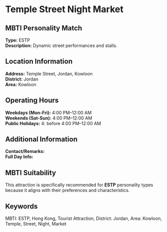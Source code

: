 # Temple Street Night Market

## MBTI Personality Match
**Type:** ESTP  
**Description:** Dynamic street performances and stalls.

## Location Information
**Address:** Temple Street, Jordan, Kowloon  
**District:** Jordan  
**Area:** Kowloon

## Operating Hours
**Weekdays (Mon-Fri):** 4:00 PM–12:00 AM  
**Weekends (Sat-Sun):** 4:00 PM–12:00 AM  
**Public Holidays:** 4: before 4:00 PM–12:00 AM

## Additional Information
**Contact/Remarks:**   
**Full Day Info:** 

## MBTI Suitability
This attraction is specifically recommended for **ESTP** personality types because it aligns with their preferences and characteristics.

## Keywords
MBTI: ESTP, Hong Kong, Tourist Attraction, District: Jordan, Area: Kowloon, Temple, Street, Night, Market
